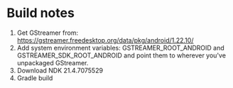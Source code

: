 # Build notes
1. Get GStreamer from: https://gstreamer.freedesktop.org/data/pkg/android/1.22.10/
2. Add system environment variables: GSTREAMER_ROOT_ANDROID and GSTREAMER_SDK_ROOT_ANDROID and point them to wherever you've unpackaged GStreamer.
3. Download NDK 21.4.7075529
4. Gradle build
